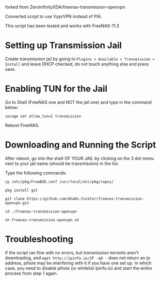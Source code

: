 forked from ZeroInfinityXDA/freenas-transmission-openvpn

Converted script to use VyprVPN instead of PIA.

This script has been tested and works with FreeNAS-11.3

# Setting up Transmission Jail
Create transmission jail by going to `Plugins > Available > Transmission > Install` and leave DHCP checked, do not touch anything else and press save.

# Enabling TUN for the Jail
Go to Shell (FreeNAS one and NOT the jail one) and type in the command below:

`iocage set allow_tun=1 transmission`

Reboot FreeNAS.

# Downloading and Running the Script
After reboot, go into the shell OF YOUR JAIL by clicking on the 3 dot menu next to your jail name (should be transmission) in the list.

Type the following commands:

`cp /etc/pkg/FreeBSD.conf /usr/local/etc/pkg/repos/`

`pkg install git`

`git clone https://github.com/kha0s-tickler/freenas-transmission-openvpn.git`

`cd ./freenas-transmission-openvpn`

`sh freenas-transmission-openvpn.sh`

# Troubleshooting
If the script ran fine with no errors, but transmission torrents aren't downloading, and `wget http://ipinfo.io/IP -qO -` does not return an ip address, pihole may be interfering with it if you have one set up. In which case, you need to disable pihole (or whitelist ipinfo.io) and start the entire process from step 1 again.

